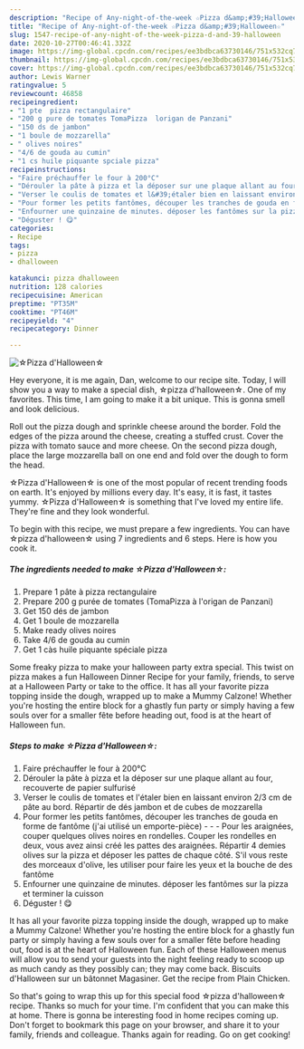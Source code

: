 ```yaml
---
description: "Recipe of Any-night-of-the-week ☆Pizza d&amp;#39;Halloween☆"
title: "Recipe of Any-night-of-the-week ☆Pizza d&amp;#39;Halloween☆"
slug: 1547-recipe-of-any-night-of-the-week-pizza-d-and-39-halloween
date: 2020-10-27T00:46:41.332Z
image: https://img-global.cpcdn.com/recipes/ee3bdbca63730146/751x532cq70/☆pizza-dhalloween☆-photo-principale-de-la-recette.jpg
thumbnail: https://img-global.cpcdn.com/recipes/ee3bdbca63730146/751x532cq70/☆pizza-dhalloween☆-photo-principale-de-la-recette.jpg
cover: https://img-global.cpcdn.com/recipes/ee3bdbca63730146/751x532cq70/☆pizza-dhalloween☆-photo-principale-de-la-recette.jpg
author: Lewis Warner
ratingvalue: 5
reviewcount: 46858
recipeingredient:
- "1 pte  pizza rectangulaire"
- "200 g pure de tomates TomaPizza  lorigan de Panzani"
- "150 ds de jambon"
- "1 boule de mozzarella"
- " olives noires"
- "4/6 de gouda au cumin"
- "1 cs huile piquante spciale pizza"
recipeinstructions:
- "Faire préchauffer le four à 200°C"
- "Dérouler la pâte à pizza et la déposer sur une plaque allant au four, recouverte de papier sulfurisé"
- "Verser le coulis de tomates et l&#39;étaler bien en laissant environ 2/3 cm de pâte au bord. Répartir de dés jambon et de cubes de mozzarella"
- "Pour former les petits fantômes, découper les tranches de gouda en forme de fantôme (j&#39;ai utilisé un emporte-pièce)  - Pour les araignées, couper quelques olives noires en rondelles. Couper les rondelles en deux, vous avez ainsi créé les pattes des araignées. Répartir 4 demies olives sur la pizza et déposer les pattes de chaque côté. S&#39;il vous reste des morceaux d&#39;olive, les utiliser pour faire les yeux et la bouche de des fantôme"
- "Enfourner une quinzaine de minutes. déposer les fantômes sur la pizza et terminer la cuisson"
- "Déguster ! 😋"
categories:
- Recipe
tags:
- pizza
- dhalloween

katakunci: pizza dhalloween 
nutrition: 128 calories
recipecuisine: American
preptime: "PT35M"
cooktime: "PT46M"
recipeyield: "4"
recipecategory: Dinner

---
```



![☆Pizza d&#39;Halloween☆](https://img-global.cpcdn.com/recipes/ee3bdbca63730146/751x532cq70/☆pizza-dhalloween☆-photo-principale-de-la-recette.jpg)

Hey everyone, it is me again, Dan, welcome to our recipe site. Today, I will show you a way to make a special dish, ☆pizza d&#39;halloween☆. One of my favorites. This time, I am going to make it a bit unique. This is gonna smell and look delicious.

Roll out the pizza dough and sprinkle cheese around the border. Fold the edges of the pizza around the cheese, creating a stuffed crust. Cover the pizza with tomato sauce and more cheese. On the second pizza dough, place the large mozzarella ball on one end and fold over the dough to form the head.

☆Pizza d&#39;Halloween☆ is one of the most popular of recent trending foods on earth. It's enjoyed by millions every day. It's easy, it is fast, it tastes yummy. ☆Pizza d&#39;Halloween☆ is something that I've loved my entire life. They're fine and they look wonderful.


To begin with this recipe, we must prepare a few ingredients. You can have ☆pizza d&#39;halloween☆ using 7 ingredients and 6 steps. Here is how you cook it.

<!--inarticleads1-->

##### The ingredients needed to make ☆Pizza d&#39;Halloween☆:

1. Prepare 1 pâte à pizza rectangulaire
1. Prepare 200 g purée de tomates (TomaPizza à l&#39;origan de Panzani)
1. Get 150 dés de jambon
1. Get 1 boule de mozzarella
1. Make ready  olives noires
1. Take 4/6 de gouda au cumin
1. Get 1 càs huile piquante spéciale pizza


Some freaky pizza to make your halloween party extra special. This twist on pizza makes a fun Halloween Dinner Recipe for your family, friends, to serve at a Halloween Party or take to the office. It has all your favorite pizza topping inside the dough, wrapped up to make a Mummy Calzone! Whether you&#39;re hosting the entire block for a ghastly fun party or simply having a few souls over for a smaller fête before heading out, food is at the heart of Halloween fun. 

<!--inarticleads2-->

##### Steps to make ☆Pizza d&#39;Halloween☆:

1. Faire préchauffer le four à 200°C
1. Dérouler la pâte à pizza et la déposer sur une plaque allant au four, recouverte de papier sulfurisé
1. Verser le coulis de tomates et l&#39;étaler bien en laissant environ 2/3 cm de pâte au bord. Répartir de dés jambon et de cubes de mozzarella
1. Pour former les petits fantômes, découper les tranches de gouda en forme de fantôme (j&#39;ai utilisé un emporte-pièce) -  - - Pour les araignées, couper quelques olives noires en rondelles. Couper les rondelles en deux, vous avez ainsi créé les pattes des araignées. Répartir 4 demies olives sur la pizza et déposer les pattes de chaque côté. S&#39;il vous reste des morceaux d&#39;olive, les utiliser pour faire les yeux et la bouche de des fantôme
1. Enfourner une quinzaine de minutes. déposer les fantômes sur la pizza et terminer la cuisson
1. Déguster ! 😋


It has all your favorite pizza topping inside the dough, wrapped up to make a Mummy Calzone! Whether you&#39;re hosting the entire block for a ghastly fun party or simply having a few souls over for a smaller fête before heading out, food is at the heart of Halloween fun. Each of these Halloween menus will allow you to send your guests into the night feeling ready to scoop up as much candy as they possibly can; they may come back. Biscuits d&#39;Halloween sur un bâtonnet Magasiner. Get the recipe from Plain Chicken. 

So that's going to wrap this up for this special food ☆pizza d&#39;halloween☆ recipe. Thanks so much for your time. I'm confident that you can make this at home. There is gonna be interesting food in home recipes coming up. Don't forget to bookmark this page on your browser, and share it to your family, friends and colleague. Thanks again for reading. Go on get cooking!
